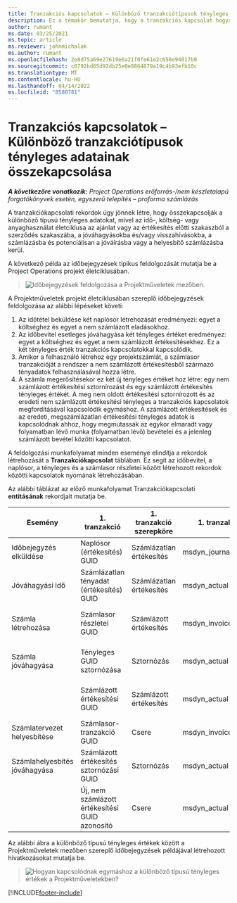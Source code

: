 ```yaml
---
title: Tranzakciós kapcsolatok – Különböző tranzakciótípusok tényleges adatainak összekapcsolása
description: Ez a témakör bemutatja, hogy a tranzakciós kapcsolat hogyan használható a különböző típusú tényleges adatok összekapcsolására a jövedelmezőség, a számlázási hátralék és a számlázott és a nem számlázott bevételszámítások nyomon követése érdekében.
author: rumant
ms.date: 03/25/2021
ms.topic: article
ms.reviewer: johnmichalak
ms.author: rumant
ms.openlocfilehash: 2e8d75a69e27619e6a21f0fe61e2c656e94017b0
ms.sourcegitcommit: c0792bd65d92db25e0e8864879a19c4b93efb10c
ms.translationtype: MT
ms.contentlocale: hu-HU
ms.lasthandoff: 04/14/2022
ms.locfileid: "8580781"
---
```

# <a name="transaction-connections---link-actuals-of-different-transaction-types"></a>Tranzakciós kapcsolatok – Különböző tranzakciótípusok tényleges adatainak összekapcsolása

_**A következőre vonatkozik:** Project Operations erőforrás-/nem készletalapú forgatókönyvek esetén, egyszerű telepítés – proforma számlázás_

A tranzakciókapcsolati rekordok úgy jönnek létre, hogy összekapcsolják a különböző típusú tényleges adatokat, mivel az idő-, költség- vagy anyaghasználat életciklusa az ajánlat vagy az értékesítés előtti szakaszból a szerződés szakaszába, a jóváhagyásokba és/vagy visszahívásokba, a számlázásba és potenciálisan a jóváírásba vagy a helyesbítő számlázásba kerül.

A következő példa az időbejegyzések tipikus feldolgozását mutatja be a Project Operations projekt életciklusában.

> ![Időbejegyzések feldolgozása a Projektműveletek mezőben.](media/basic-guide-17.png)

A Projektműveletek projekt életciklusában szereplő időbejegyzések feldolgozása az alábbi lépéseket követi: 

1. Az időtétel beküldése két naplósor létrehozását eredményezi: egyet a költséghez és egyet a nem számlázott eladásokhoz. 
2. Az időbevitel esetleges jóváhagyása két tényleges értéket eredményez: egyet a költséghez és egyet a nem számlázott értékesítésekhez. Ez a két tényleges érték tranzakciós kapcsolatokkal kapcsolódik.
3. Amikor a felhasználó létrehoz egy projektszámlát, a számlasor tranzakcióját a rendszer a nem számlázott értékesítésből származó tényadatok felhasználásával hozza létre.
4. A számla megerősítésekor ez két új tényleges értéket hoz létre: egy nem számlázott értékesítési sztornírozást és egy számlázott értékesítés tényleges értékét. A meg nem oldott értékesítési sztornírozott és az eredeti nem számlázott értékesítési tényleges a tranzakciós kapcsolatok megfordításával kapcsolódik egymáshoz. A számlázott értékesítések és az eredeti, megszámlázatlan értékesítési tényleges adatok is kapcsolódnak ahhoz, hogy megmutassák az egykor elmaradt vagy folyamatban lévő munka (folyamatban lévő) bevételei és a jelenleg számlázott bevétel közötti kapcsolatot.   

A feldolgozási munkafolyamat minden eseménye elindítja a rekordok létrehozását a **Tranzakciókapcsolat** táblában. Ez segít az időbevitel, a naplósor, a tényleges és a számlasor részletei között létrehozott rekordok közötti kapcsolatok nyomának létrehozásában.

Az alábbi táblázat az előző munkafolyamat Tranzakciókapcsolati **entitásának** rekordjait mutatja be.

|Esemény                   |1. tranzakció                 |1. tranzakció szerepköre |1. tranzakció típusa       |2. tranzakció          |2. tranzakció szerepköre |2. tranzakció típusa |
|------------------------|------------------------------|---------------|-----------------------------|-----------------------------|-------------------|-------------------|
|Időbejegyzés elküldése   |Naplósor (értékesítés) GUID     |Számlázatlan értékesítés |msdyn_journalline            |Naplósor (költség) GUID     |Költség            |msdyn_journalline  |
|Jóváhagyási idő           |Számlázatlan tényadat (értékesítés) GUID  |Számlázatlan értékesítés |msdyn_actual                 |Tényadat költsége (költség) GUID       |Költség            |msdyn_actual       |
|Számla létrehozása        |Számlasor részletei GUID      |Számlázott értékesítés   |msdyn_invoicelinetransaction |Számlázatlan értékesítési tényleges GUID   |Számlázatlan értékesítés  |msdyn_actual       |
|Számla jóváhagyása    |Tényleges GUID sztornózása         |Sztornózás      |msdyn_actual                 |Eredeti számlázatlan értékesítési GUID |Eredeti        |msdyn_actual       |
|                        |Számlázott értékesítési GUID             |Számlázott értékesítés   |msdyn_actual                 |Számlázatlan értékesítési tényleges GUID   |Számlázatlan értékesítés  |msdyn_actual       |
|Számlatervezet helyesbítése |Számlasor-tranzakció GUID|Csere      |msdyn_invoicelinetransaction |Számlázott értékesítési GUID            |Eredeti        |msdyn_actual       |
|Számlahelyesbítés jóváhagyása|Számlázott értékesítés sztornózási GUID  |Sztornózás      |msdyn_actual                 |Számlázott értékesítési GUID            |Eredeti        |msdyn_actual       |
|                        |Új, nem számlázott értékesítési GUID azonosító |Csere            |msdyn_actual                 |Számlázott értékesítési GUID            |Eredeti        |msdyn_actual       |


Az alábbi ábra a különböző típusú tényleges értékek között a Projektműveletek mezőben szereplő időbejegyzések példájával létrehozott hivatkozásokat mutatja be.

> ![Hogyan kapcsolódnak egymáshoz a különböző típusú tényleges értékek a Projektműveletekben?](media/TransactionConnections.png)

[!INCLUDE[footer-include](../includes/footer-banner.md)]

